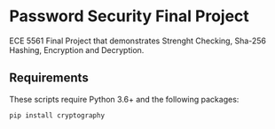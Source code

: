 # Password Security Final Project
ECE 5561 Final Project that demonstrates Strenght Checking, Sha-256 Hashing, Encryption and Decryption.

## Requirements
These scripts require Python 3.6+ and the following packages:

```bash
pip install cryptography
```
